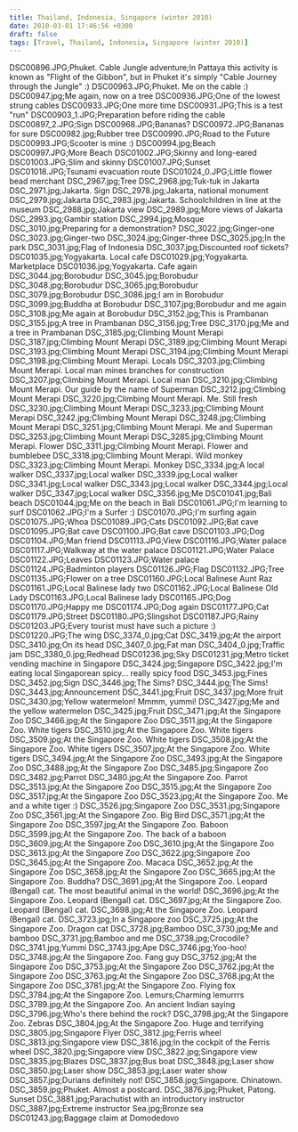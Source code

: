 ```yaml
---
title: Thailand, Indonesia, Singapore (winter 2010)
date: 2010-03-01 17:46:56 +0300
draft: false
tags: [Travel, Thailand, Indonesia, Singapore (winter 2010)]
---
```

DSC00896.JPG;Phuket. Cable Jungle adventure;In Pattaya this activity is known as "Flight of the Gibbon", but in Phuket it's simply "Cable Journey through the Jungle" :)
DSC00963.JPG;Phuket. Me on the cable :)
DSC00947.jpg;Me again, now on a tree
DSC00936.JPG;One of the lowest strung cables
DSC00933.JPG;One more time
DSC00931.JPG;This is a test "run"
DSC00903_1.JPG;Preparation before riding the cable
DSC00897_2.JPG;Sign
DSC00968.JPG;Bananas?
DSC00972.JPG;Bananas for sure
DSC00982.jpg;Rubber tree
DSC00990.JPG;Road to the Future
DSC00993.JPG;Scooter is mine :)
DSC00994.jpg;Beach
DSC00997.JPG;More Beach
DSC01002.JPG;Skinny and long-eared
DSC01003.JPG;Slim and skinny
DSC01007.JPG;Sunset
DSC01018.JPG;Tsunami evacuation route
DSC01024_0.JPG;Little flower bead merchant
DSC_2967.jpg;Tree
DSC_2968.jpg;Tuk-tuk in Jakarta
DSC_2971.jpg;Jakarta. Sign
DSC_2978.jpg;Jakarta, national monument
DSC_2979.jpg;Jakarta
DSC_2983.jpg;Jakarta. Schoolchildren in line at the museum
DSC_2988.jpg;Jakarta view
DSC_2989.jpg;More views of Jakarta
DSC_2993.jpg;Gambir station
DSC_2994.jpg;Mosque
DSC_3010.jpg;Preparing for a demonstration?
DSC_3022.jpg;Ginger-one
DSC_3023.jpg;Ginger-two
DSC_3024.jpg;Ginger-three
DSC_3025.jpg;In the park
DSC_3031.jpg;Flag of Indonesia
DSC_3037.jpg;Discounted roof tickets?
DSC01035.jpg;Yogyakarta. Local cafe
DSC01029.jpg;Yogyakarta. Marketplace
DSC01036.jpg;Yogyakarta. Cafe again
DSC_3044.jpg;Borobudur
DSC_3045.jpg;Borobudur
DSC_3048.jpg;Borobudur
DSC_3065.jpg;Borobudur
DSC_3079.jpg;Borobudur
DSC_3086.jpg;I am in Borobudur
DSC_3099.jpg;Buddha at Borobudur
DSC_3107.jpg;Borobudur and me again
DSC_3108.jpg;Me again at Borobudur
DSC_3152.jpg;This is Prambanan
DSC_3155.jpg;A tree in Prambanan
DSC_3156.jpg;Tree
DSC_3170.jpg;Me and a tree in Prambanan
DSC_3185.jpg;Climbing Mount Merapi
DSC_3187.jpg;Climbing Mount Merapi
DSC_3189.jpg;Climbing Mount Merapi
DSC_3193.jpg;Climbing Mount Merapi
DSC_3194.jpg;Climbing Mount Merapi
DSC_3198.jpg;Climbing Mount Merapi. Locals
DSC_3203.jpg;Climbing Mount Merapi. Local man mines branches for construction
DSC_3207.jpg;Climbing Mount Merapi. Local man
DSC_3210.jpg;Climbing Mount Merapi. Our guide by the name of Superman
DSC_3212.jpg;Climbing Mount Merapi
DSC_3220.jpg;Climbing Mount Merapi. Me. Still fresh
DSC_3230.jpg;Climbing Mount Merapi
DSC_3233.jpg;Climbing Mount Merapi
DSC_3242.jpg;Climbing Mount Merapi
DSC_3248.jpg;Climbing Mount Merapi
DSC_3251.jpg;Climbing Mount Merapi. Me and Superman
DSC_3253.jpg;Climbing Mount Merapi
DSC_3285.jpg;Climbing Mount Merapi. Flower
DSC_3311.jpg;Climbing Mount Merapi. Flower and bumblebee
DSC_3318.jpg;Climbing Mount Merapi. Wild monkey
DSC_3323.jpg;Climbing Mount Merapi. Monkey
DSC_3334.jpg;A local walker
DSC_3337.jpg;Local walker
DSC_3339.jpg;Local walker
DSC_3341.jpg;Local walker
DSC_3343.jpg;Local walker
DSC_3344.jpg;Local walker
DSC_3347.jpg;Local walker
DSC_3356.jpg;Me
DSC01041.jpg;Bali beach
DSC01044.jpg;Me on the beach in Bali
DSC01061.JPG;I'm learning to surf
DSC01062.JPG;I'm a Surfer :)
DSC01070.JPG;I'm surfing again
DSC01075.JPG;Whoa
DSC01089.JPG;Cats
DSC01092.JPG;Bat cave
DSC01095.JPG;Bat cave
DSC01100.JPG;Bat cave
DSC01103.JPG;Dog
DSC01104.JPG;Man friend
DSC01113.JPG;View
DSC01116.JPG;Water palace
DSC01117.JPG;Walkway at the water palace
DSC01121.JPG;Water Palace
DSC01122.JPG;Leaves
DSC01123.JPG;Water palace
DSC01124.JPG;Badminton players
DSC01126.JPG;Flag
DSC01132.JPG;Tree
DSC01135.JPG;Flower on a tree
DSC01160.JPG;Local Balinese Aunt Raz
DSC01161.JPG;Local Balinese lady two
DSC01162.JPG;Local Balinese Old Lady
DSC01163.JPG;Local Balinese lady
DSC01165.JPG;Dog
DSC01170.JPG;Happy me
DSC01174.JPG;Dog again
DSC01177.JPG;Cat
DSC01179.JPG;Street
DSC01180.JPG;Slingshot
DSC01187.JPG;Rainy
DSC01203.JPG;Every tourist must have such a picture :)
DSC01220.JPG;The wing
DSC_3374_0.jpg;Cat
DSC_3419.jpg;At the airport
DSC_3410.jpg;On its head
DSC_3407_0.jpg;Fat man
DSC_3404_0.jpg;Traffic jam
DSC_3380_0.jpg;Redhead
DSC01236.jpg;Sky
DSC01231.jpg;Metro ticket vending machine in Singapore
DSC_3424.jpg;Singapore
DSC_3422.jpg;I'm eating local Singaporean spicy... really spicy food
DSC_3453.jpg;Fines
DSC_3452.jpg;Sign
DSC_3446.jpg;The Sims?
DSC_3444.jpg;The Sims!
DSC_3443.jpg;Announcement
DSC_3441.jpg;Fruit
DSC_3437.jpg;More fruit
DSC_3430.jpg;Yellow watermelon! Mmmm, yummi!
DSC_3427.jpg;Me and the yellow watermelon
DSC_3425.jpg;Fruit
DSC_3471.jpg;At the Singapore Zoo
DSC_3466.jpg;At the Singapore Zoo
DSC_3511.jpg;At the Singapore Zoo. White tigers
DSC_3510.jpg;At the Singapore Zoo. White tigers
DSC_3509.jpg;At the Singapore Zoo. White tigers
DSC_3508.jpg;At the Singapore Zoo. White tigers
DSC_3507.jpg;At the Singapore Zoo. White tigers
DSC_3494.jpg;At the Singapore Zoo
DSC_3493.jpg;At the Singapore Zoo
DSC_3488.jpg;At the Singapore Zoo
DSC_3485.jpg;Singapore Zoo
DSC_3482.jpg;Parrot
DSC_3480.jpg;At the Singapore Zoo. Parrot
DSC_3513.jpg;At the Singapore Zoo
DSC_3515.jpg;At the Singapore Zoo
DSC_3517.jpg;At the Singapore Zoo
DSC_3523.jpg;At the Singapore Zoo. Me and a white tiger :)
DSC_3526.jpg;Singapore Zoo
DSC_3531.jpg;Singapore Zoo
DSC_3561.jpg;At the Singapore Zoo. Big Bird
DSC_3571.jpg;At the Singapore Zoo
DSC_3597.jpg;At the Singapore Zoo. Baboon
DSC_3599.jpg;At the Singapore Zoo. The back of a baboon
DSC_3609.jpg;At the Singapore Zoo
DSC_3610.jpg;At the Singapore Zoo
DSC_3613.jpg;At the Singapore Zoo
DSC_3622.jpg;Singapore Zoo
DSC_3645.jpg;At the Singapore Zoo. Macaca
DSC_3652.jpg;At the Singapore Zoo
DSC_3658.jpg;At the Singapore Zoo
DSC_3665.jpg;At the Singapore Zoo. Buddha?
DSC_3691.jpg;At the Singapore Zoo. Leopard (Bengal) cat. The most beautiful animal in the world!
DSC_3696.jpg;At the Singapore Zoo. Leopard (Bengal) cat.
DSC_3697.jpg;At the Singapore Zoo. Leopard (Bengal) cat.
DSC_3698.jpg;At the Singapore Zoo. Leopard (Bengal) cat.
DSC_3723.jpg;In a Singapore zoo
DSC_3725.jpg;At the Singapore Zoo. Dragon cat
DSC_3728.jpg;Bamboo
DSC_3730.jpg;Me and bamboo
DSC_3731.jpg;Bamboo and me
DSC_3738.jpg;Crocodile?
DSC_3741.jpg;Yummi
DSC_3743.jpg;Ape
DSC_3746.jpg;Yoo-hoo!
DSC_3748.jpg;At the Singapore Zoo. Fang guy
DSC_3752.jpg;At the Singapore Zoo
DSC_3753.jpg;At the Singapore Zoo
DSC_3762.jpg;At the Singapore Zoo
DSC_3763.jpg;At the Singapore Zoo
DSC_3768.jpg;At the Singapore Zoo
DSC_3781.jpg;At the Singapore Zoo. Flying fox
DSC_3784.jpg;At the Singapore Zoo. Lemurs;Charming lemurrrs
DSC_3789.jpg;At the Singapore Zoo. An ancient Indian saying
DSC_3796.jpg;Who's there behind the rock?
DSC_3798.jpg;At the Singapore Zoo. Zebras
DSC_3804.jpg;At the Singapore Zoo. Huge and terrifying
DSC_3805.jpg;Singapore Flyer
DSC_3812.jpg;Ferris wheel
DSC_3813.jpg;Singapore view
DSC_3816.jpg;In the cockpit of the Ferris wheel
DSC_3820.jpg;Singapore view
DSC_3822.jpg;Singapore view
DSC_3835.jpg;Blazes
DSC_3837.jpg;Bus boat
DSC_3848.jpg;Laser show
DSC_3850.jpg;Laser show
DSC_3853.jpg;Laser water show
DSC_3857.jpg;Durians definitely not!
DSC_3858.jpg;Singapore. Chinatown.
DSC_3859.jpg;Phuket. Almost a postcard.
DSC_3876.jpg;Phuket, Patong. Sunset
DSC_3881.jpg;Parachutist with an introductory instructor
DSC_3887.jpg;Extreme instructor
Sea.jpg;Bronze sea
DSC01243.jpg;Baggage claim at Domodedovo